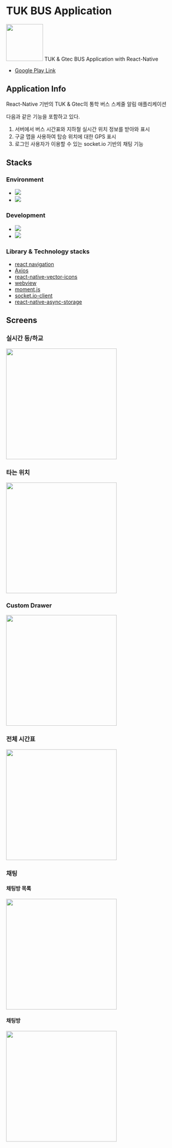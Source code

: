# TUK BUS Application
<img src="./images/AppIcon.png" width=100>
TUK & Gtec BUS Application with React-Native

- [Google Play Link](https://play.google.com/store/apps/details?id=com.tuk_bus&hl=en-KR)

## Application Info
React-Native 기반의 TUK & Gtec의 통학 버스 스케줄 알림 애플리케이션

다음과 같은 기능을 포함하고 있다.
1. 서버에서 버스 시간표와 지하철 실시간 위치 정보를 받아와 표시
2. 구글 맵을 사용하여 탑승 위치에 대한 GPS 표시
3. 로그인 사용자가 이용할 수 있는 socket.io 기반의 채팅 기능

## Stacks
### Environment
- <img src="https://img.shields.io/badge/Visual Studio Code-007ACC?style=flat-square&logo=Visual Studio Code&logoColor=black"/>
- <img src="https://img.shields.io/badge/androidstudio-3DDC84?style=flat-square&logo=androidstudio&logoColor=black"/>

### Development
- <img src="https://img.shields.io/badge/ReactNative-61DAFB?style=flat-square&logo=React&logoColor=black"/>
- <img src="https://img.shields.io/badge/TypeScript-3178C6?style=flat-square&logo=TypeScript&logoColor=black"/>

### Library & Technology stacks
- [react navigation](https://reactnavigation.org)
- [Axios](https://github.com/axios/axios)
- [react-native-vector-icons](https://github.com/oblador/react-native-vector-icons)
- [webview](https://github.com/react-native-webview/react-native-webview)
- [moment.js](https://momentjs.com/)
- [socket.io-client](https://socket.io/)
- [react-native-async-storage](https://react-native-async-storage.github.io/async-storage/)


## Screens
### 실시간 등/하교
<img src="./images/toUniv.jpg" width=300>

### 타는 위치
<img src="./images/location.jpg" width=300>

### Custom Drawer
<img src="./images/drawer.jpg" width=300>

### 전체 시간표
<img src="./images/schedule.jpg" width=300>

### 채팅

#### 채팅방 목록
<img src="./images/chattingRoom.jpg" width=300>

#### 채팅방
<img src="./images/chat.jpg" width=300>
